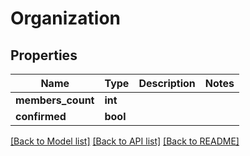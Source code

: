 # Organization

## Properties
Name | Type | Description | Notes
------------ | ------------- | ------------- | -------------
**members_count** | **int** |  | 
**confirmed** | **bool** |  | 

[[Back to Model list]](../README.md#documentation-for-models) [[Back to API list]](../README.md#documentation-for-api-endpoints) [[Back to README]](../README.md)

